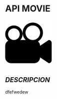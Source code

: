 # **API MOVIE**

<p align="left"> <img src="movie.png" width="150"/>  </p>

## **_DESCRIPCION_**

dfefwedew
